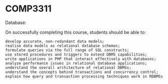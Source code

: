 # COMP3311
Database:

 On successfully completing this course, students should be able to:

    develop accurate, non-redundant data models;
    realise data models as relational database schemas;
    formulate queries via the full range of SQL constructs;
    use stored procedures and triggers to extend DBMS capabilities;
    write applications in PHP that interact effectively with databases;
    analyze performance issues in relational database applications;
    understand the overall architecture of relational DBMSs;
    understand the concepts behind transactions and concurrency control;
    explain how query and transaction processing techniques work in RDBMSs

